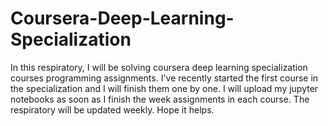 # Coursera-Deep-Learning-Specialization
In this respiratory, I will be solving coursera deep learning specialization courses programming assignments.
I've recently started the first course in the specialization and I will finish them one by one.
I will upload my jupyter notebooks as soon as I finish the week assignments in each course. The respiratory will be updated weekly.
Hope it helps.
